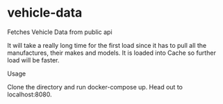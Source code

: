 # vehicle-data
Fetches Vehicle Data from public api

It will take a really long time for the first load since it has to pull all the manufactures, their makes and models.
It is loaded into Cache so further load will be faster.

Usage

Clone the directory and run docker-compose up. Head out to localhost:8080.
